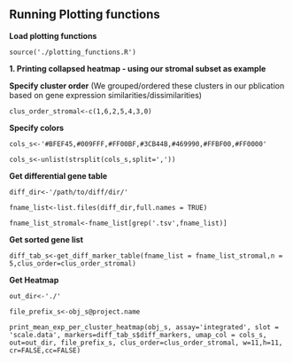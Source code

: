 ## Running Plotting functions

**Load plotting functions**

`source('./plotting_functions.R')`

**1. Printing collapsed heatmap - using our stromal subset as example**

**Specify cluster order** (We grouped/ordered these clusters in our pblication based on gene expression similarities/dissimilarities)

`clus_order_stromal<-c(1,6,2,5,4,3,0)`

**Specify colors**

`cols_s<-'#BFEF45,#009FFF,#FF00BF,#3CB44B,#469990,#FFBF00,#FF0000'`

`cols_s<-unlist(strsplit(cols_s,split=','))`

**Get differential gene table**

`diff_dir<-'/path/to/diff/dir/'`

`fname_list<-list.files(diff_dir,full.names = TRUE)`

`fname_list_stromal<-fname_list[grep('.tsv',fname_list)]`


**Get sorted gene list**

`diff_tab_s<-get_diff_marker_table(fname_list = fname_list_stromal,n = 5,clus_order=clus_order_stromal)`

**Get Heatmap**

`out_dir<-'./'`

`file_prefix_s<-obj_s@project.name`

`print_mean_exp_per_cluster_heatmap(obj_s, assay='integrated', slot = 'scale.data', markers=diff_tab_s$diff_markers, umap_col = cols_s, out=out_dir, file_prefix_s, clus_order=clus_order_stromal, w=11,h=11, cr=FALSE,cc=FALSE)`




